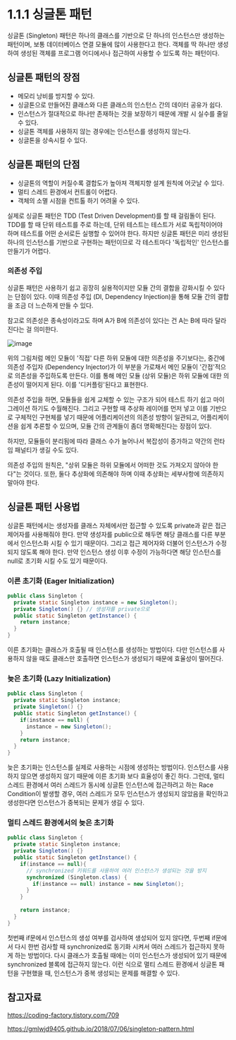 # 1.1.1 싱글톤 패턴 

싱글톤 (Singleton) 패턴은 하나의 클래스를 기반으로 단 하나의 인스턴스만 생성하는 패턴이며, 보통 데이터베이스 연결 모듈에 많이 사용한다고 한다. 객체를 딱 하나만 생성하여 생성된 객체를 프로그램 어디에서나 접근하여 사용할 수 있도록 하는 패턴이다. 

## 싱글톤 패턴의 장점 

- 메모리 낭비를 방지할 수 있다. 
- 싱글톤으로 만들어진 클래스와 다른 클래스의 인스턴스 간의 데이터 공유가 쉽다. 
- 인스턴스가 절대적으로 하나만 존재하는 것을 보장하기 때문에 개발 시 실수를 줄일 수 있다. 
- 싱글톤 객체를 사용하지 않는 경우에는 인스턴스를 생성하지 않는다. 
- 싱글톤을 상속시킬 수 있다. 

## 싱글톤 패턴의 단점 

- 싱글톤의 역할이 커질수록 결합도가 높아져 객체지향 설계 원칙에 어긋날 수 있다. 
- 멀티 스레드 환경에서 컨트롤이 어렵다. 
- 객체의 소멸 시점을 컨트톨 하기 어려울 수 있다. 

실제로 싱글톤 패턴은 TDD (Test Driven Development)를 할 때 걸림돌이 된다. TDD를 할 때 단위 테스트를 주로 하는데, 단위 테스트는 테스트가 서로 독립적이어야 하며 테스트를 어떤 순서로든 실행할 수 있어야 한다. 하지만 싱글톤 패턴은 미리 생성된 하나의 인스턴스를 기반으로 구현하는 패턴이므로 각 테스트마다 '독립적인' 인스턴스를 만들기가 어렵다. 

### 의존성 주입 

싱글톤 패턴은 사용하기 쉽고 굉장히 실용적이지만 모듈 간의 결합을 강화시킬 수 있다는 단점이 있다. 이때 의존성 주입 (DI, Dependency Injection)을 통해 모듈 간의 결합을 조금 더 느슨하게 만들 수 있다. 

참고로 의존성은 종속성이라고도 하며 A가 B에 의존성이 있다는 건 A는 B에 따라 달라진다는 걸 의미한다. 

![image](https://user-images.githubusercontent.com/68090939/223058948-a5b42202-377b-4db9-9d83-056a492c2a18.png)

위의 그림처럼 메인 모듈이 '직접' 다른 하위 모듈에 대한 의존성을 주기보다는, 중간에 의존성 주입자 (Dependency Injector)가 이 부분을 가로채서 메인 모듈이 '간접'적으로 의존성을 주입하도록 만든다. 이를 통해 메인 모듈 (상위 모듈)은 하위 모듈에 대한 의존성이 떨어지게 된다. 이를 '디커플링'된다고 표현한다.

의존성 주입을 하면, 모듈들을 쉽게 교체할 수 있는 구조가 되어 테스트 하기 쉽고 마이그레이션 하기도 수월해진다. 그리고 구현할 때 추상화 레이어를 먼저 넣고 이를 기반으로 구체적인 구현체를 넣기 때문에 어플리케이션의 의존성 방향이 일관되고, 어플리케이션을 쉽게 추론할 수 있으며, 모듈 간의 관계들이 좀더 명확해진다는 장점이 있다. 

하지만, 모듈들이 분리됨에 따라 클래스 수가 늘어나서 복잡성이 증가하고 약간의 런타임 패널티가 생길 수도 있다. 

의존성 주입의 원칙은, "상위 모듈은 하위 모듈에서 어떠한 것도 가져오지 않아야 한다"는 것이다. 또한, 둘다 추상화에 의존해야 하며 이때 추상화는 세부사항에 의존하지 말아야 한다. 

## 싱글톤 패턴 사용법 

싱글톤 패턴에서는 생성자를 클래스 자체에서만 접근할 수 있도록 private과 같은 접근 제어자를 사용해줘야 한다. 만약 생성자를 public으로 해두면 해당 클래스를 다른 부분에서 인스턴스화 시킬 수 있기 때문이다. 그리고 접근 제어자와 더불어 인스턴스가 수정되지 않도록 해야 한다. 만약 인스턴스 생성 이후 수정이 가능하다면 해당 인스턴스를 null로 초기화 시킬 수도 있기 때문이다. 

### 이른 초기화 (Eager Initialization) 

```java 
public class Singleton {
  private static Singleton instance = new Singleton(); 
  private Singleton() {} // 생성자를 private으로 
  public static Singleton getInstance() {
    return instance; 
  }
}
```

이른 초기화는 클래스가 호출될 때 인스턴스를 생성하는 방법이다. 다만 인스턴스를 사용하지 않을 때도 클래스만 호출하면 인스턴스가 생성되기 때문에 효율성이 떨어진다. 

### 늦은 초기화 (Lazy Initialization) 

```java 
public class Singleton {
  private static Singleton instance; 
  private Singleton() {}
  public static Singleton getInstance() {
    if(instance == null) {
      instance = new Singleton(); 
    }
    return instance; 
  }
}
```

늦은 초기화는 인스턴스를 실제로 사용하는 시점에 생성하는 방법이다. 인스턴스를 사용하지 않으면 생성하지 않기 때문에 이른 초기화 보다 효율성이 좋긴 하다. 그런데, 멀티 스레드 환경에서 여러 스레드가 동시에 싱글톤 인스턴스에 접근하려고 하는 Race Condition이 발생할 경우, 여러 스레드가 모두 인스턴스가 생성되지 않았음을 확인하고 생성한다면 인스턴스가 중복되는 문제가 생길 수 있다. 

### 멀티 스레드 환경에서의 늦은 초기화 

```java 
public class Singleton {
  private static Singleton instance; 
  private Singleton() {}
  public static Singleton getInstance() {
    if(instance == null){
      // synchronized 키워드를 사용하여 여러 인스턴스가 생성되는 것을 방지 
      synchronized (Singleton.class) {
        if(instance == null) instance = new Singleton();
      }
    }
    
    return instance; 
  }
}
```

첫번째 if문에서 인스턴스의 생성 여부를 검사하여 생성되어 있지 않다면, 두번째 if문에서 다시 한번 검사할 때 synchronized로 동기화 시켜서 여러 스레드가 접근하지 못하게 하는 방법이다. 다시 클래스가 호출될 때에는 이미 인스턴스가 생성되어 있기 때문에 synchronized 블록에 접근하지 않는다. 이런 식으로 멀티 스레드 환경에서 싱글톤 패턴을 구현했을 때, 인스턴스가 중복 생성되는 문제를 해결할 수 있다. 


## 참고자료 

https://coding-factory.tistory.com/709

https://gmlwjd9405.github.io/2018/07/06/singleton-pattern.html

